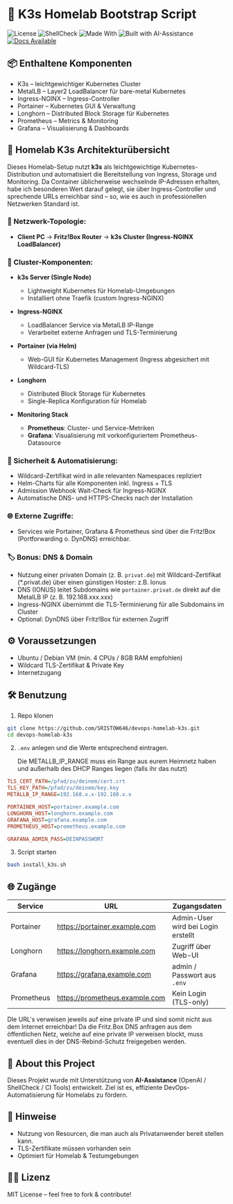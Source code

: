 # 🚀 K3s Homelab Bootstrap Script

![License](https://img.shields.io/github/license/sristow646/devops-homelab-k3s)
![ShellCheck](https://github.com/sristow646/devops-homelab-k3s/actions/workflows/shellcheck.yml/badge.svg)
![Made With](https://img.shields.io/badge/Made%20with-Bash-blue)
![Built with AI-Assistance](https://img.shields.io/badge/Built%20with-AI--Assistance-blueviolet?style=flat-square)
[![Docs Available](https://img.shields.io/badge/Docs-Available-blue?style=flat-square)](docs/)


## 📦 Enthaltene Komponenten

- K3s – leichtgewichtiger Kubernetes Cluster
- MetalLB – Layer2 LoadBalancer für bare-metal Kubernetes
- Ingress-NGINX – Ingress-Controller
- Portainer – Kubernetes GUI & Verwaltung
- Longhorn – Distributed Block Storage für Kubernetes
- Prometheus – Metrics & Monitoring
- Grafana – Visualisierung & Dashboards
## 🏡 Homelab K3s Architekturübersicht

Dieses Homelab-Setup nutzt **k3s** als leichtgewichtige Kubernetes-Distribution und automatisiert die Bereitstellung von Ingress, Storage und Monitoring.
Da Container üblicherweise wechselnde IP-Adressen erhalten, habe ich besonderen Wert darauf gelegt, sie über Ingress-Controller und sprechende URLs erreichbar
sind – so, wie es auch in professionellen Netzwerken Standard ist.

### 🔗 Netzwerk-Topologie:
- **Client PC** → **Fritz!Box Router** → **k3s Cluster (Ingress-NGINX LoadBalancer)**

### 🧩 Cluster-Komponenten:
- **k3s Server (Single Node)**  
  - Lightweight Kubernetes für Homelab-Umgebungen
  - Installiert ohne Traefik (custom Ingress-NGINX)

- **Ingress-NGINX**
  - LoadBalancer Service via MetalLB IP-Range
  - Verarbeitet externe Anfragen und TLS-Terminierung

- **Portainer (via Helm)**
  - Web-GUI für Kubernetes Management (Ingress abgesichert mit Wildcard-TLS)

- **Longhorn**
  - Distributed Block Storage für Kubernetes
  - Single-Replica Konfiguration für Homelab

- **Monitoring Stack**
  - **Prometheus**: Cluster- und Service-Metriken
  - **Grafana**: Visualisierung mit vorkonfiguriertem Prometheus-Datasource

### 🔐 Sicherheit & Automatisierung:
- Wildcard-Zertifikat wird in alle relevanten Namespaces repliziert
- Helm-Charts für alle Komponenten inkl. Ingress + TLS
- Admission Webhook Wait-Check für Ingress-NGINX
- Automatische DNS- und HTTPS-Checks nach der Installation

### 🌐 Externe Zugriffe:
- Services wie Portainer, Grafana & Prometheus sind über die Fritz!Box (Portforwarding o. DynDNS) erreichbar.

### 🏷️ Bonus: DNS & Domain
- Nutzung einer privaten Domain (z. B. `privat.de`) mit Wildcard-Zertifikat (*.privat.de) über einen günstigen Hoster: z.B. Ionus
- DNS (IONUS) leitet Subdomains wie `portainer.privat.de` direkt auf die MetalLB IP (z. B. 192.168.xxx.xxx)
- Ingress-NGINX übernimmt die TLS-Terminierung für alle Subdomains im Cluster
- Optional: DynDNS über Fritz!Box für externen Zugriff




## ⚙️ Voraussetzungen

- Ubuntu / Debian VM (min. 4 CPUs / 8GB RAM empfohlen)
- Wildcard TLS-Zertifikat & Private Key
- Internetzugang

## 🛠️ Benutzung

1. Repo klonen

```bash
git clone https://github.com/SRISTOW646/devops-homelab-k3s.git
cd devops-homelab-k3s
```

2. `.env` anlegen und die Werte entsprechend eintragen.

   Die METALLB_IP_RANGE muss ein Range aus eurem Heimnetz haben und außerhalb des DHCP Ranges liegen (falls ihr das nutzt)

```ini
TLS_CERT_PATH=/pfad/zu/deinem/cert.crt
TLS_KEY_PATH=/pfad/zu/deinem/key.key
METALLB_IP_RANGE=192.168.x.x-192.168.x.x

PORTAINER_HOST=portainer.example.com
LONGHORN_HOST=longhorn.example.com
GRAFANA_HOST=grafana.example.com
PROMETHEUS_HOST=prometheus.example.com

GRAFANA_ADMIN_PASS=DEINPASSWORT
```

3. Script starten

```bash
bash install_k3s.sh
```

## 🌐 Zugänge

| Service      | URL                         | Zugangsdaten                        |
|--------------|-----------------------------|-------------------------------------|
| Portainer    | https://portainer.example.com  | Admin-User wird bei Login erstellt  |
| Longhorn     | https://longhorn.example.com   | Zugriff über Web-UI                 |
| Grafana      | https://grafana.example.com    | admin / Passwort aus `.env`         |
| Prometheus   | https://prometheus.example.com | Kein Login (TLS-only)               |

DIe URL's verweisen jeweils auf eine private IP und sind somit nicht aus dem Internet erreichbar!
Da die Fritz.Box DNS anfragen aus dem öffentlichen Netz, welche auf eine private IP verweisen blockt,
muss eventuell dies in der DNS-Rebind-Schutz freigegeben werden.

## 🤖 About this Project

Dieses Projekt wurde mit Unterstützung von **AI-Assistance** (OpenAI / ShellCheck / CI Tools) entwickelt. Ziel ist es, effiziente DevOps-Automatisierung für Homelabs zu fördern.

## 📝 Hinweise
- Nutzung von Resourcen, die man auch als Privatanwender bereit stellen kann.
- TLS-Zertifikate müssen vorhanden sein
- Optimiert für Homelab & Testumgebungen

## 🧑‍💻 Lizenz
MIT License – feel free to fork & contribute!

